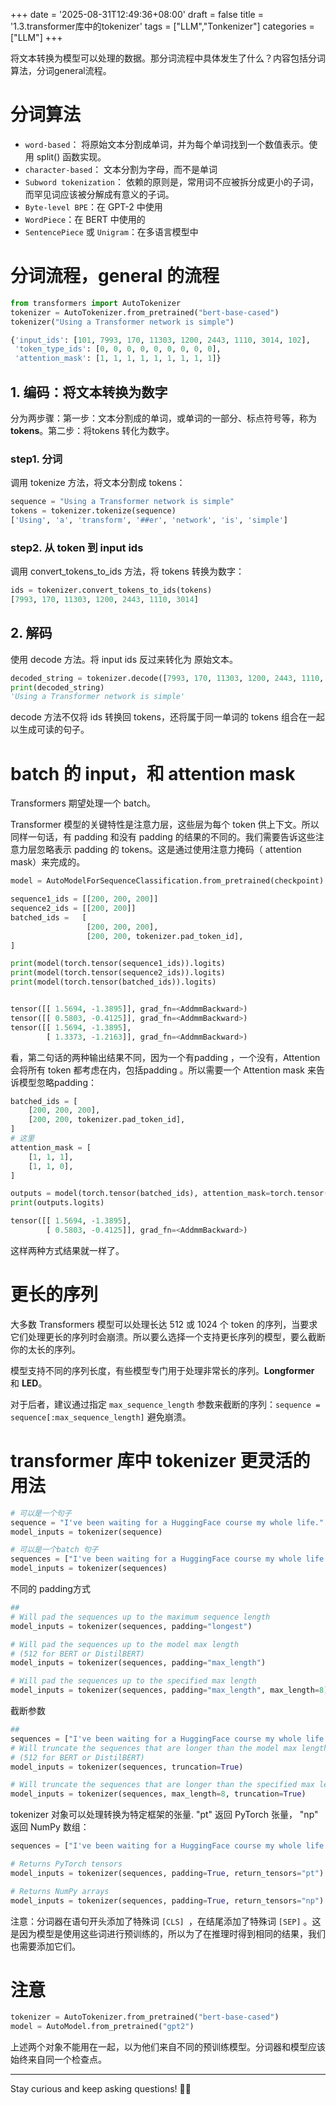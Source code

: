 +++
date = '2025-08-31T12:49:36+08:00'
draft = false
title = '1.3.transformer库中的tokenizer'
tags = ["LLM","Tonkenizer"]
categories = ["LLM"]
+++


将文本转换为模型可以处理的数据。那分词流程中具体发生了什么？内容包括分词算法，分词general流程。

# 分词算法

- `word-based`： 将原始文本分割成单词，并为每个单词找到一个数值表示。使用 split() 函数实现。
- `character-based`： 文本分割为字母，而不是单词
- `Subword tokenization`： 依赖的原则是，常用词不应被拆分成更小的子词，而罕见词应该被分解成有意义的子词。
- `Byte-level BPE`：在 GPT-2 中使用
- `WordPiece`：在 BERT 中使用的
- `SentencePiece` 或 `Unigram`：在多语言模型中


# 分词流程，general 的流程

~~~py
from transformers import AutoTokenizer
tokenizer = AutoTokenizer.from_pretrained("bert-base-cased")
tokenizer("Using a Transformer network is simple")

{'input_ids': [101, 7993, 170, 11303, 1200, 2443, 1110, 3014, 102],
 'token_type_ids': [0, 0, 0, 0, 0, 0, 0, 0, 0],
 'attention_mask': [1, 1, 1, 1, 1, 1, 1, 1, 1]}
~~~

## 1. 编码：将文本转换为数字

分为两步骤：第一步：文本分割成的单词，或单词的一部分、标点符号等，称为 **tokens**。第二步：将tokens 转化为数字。

### step1. 分词

调用 tokenize 方法，将文本分割成 tokens：
~~~py
sequence = "Using a Transformer network is simple"
tokens = tokenizer.tokenize(sequence)
['Using', 'a', 'transform', '##er', 'network', 'is', 'simple']
~~~

### step2. 从 token 到 input ids

调用 convert_tokens_to_ids 方法，将 tokens 转换为数字：
~~~py
ids = tokenizer.convert_tokens_to_ids(tokens)
[7993, 170, 11303, 1200, 2443, 1110, 3014]
~~~

## 2. 解码

使用 decode 方法。将 input ids 反过来转化为 原始文本。

~~~py
decoded_string = tokenizer.decode([7993, 170, 11303, 1200, 2443, 1110, 3014])
print(decoded_string)
'Using a Transformer network is simple'
~~~

decode 方法不仅将 ids 转换回 tokens，还将属于同一单词的 tokens 组合在一起以生成可读的句子。


# batch 的 input，和 attention mask

Transformers 期望处理一个 batch。

Transformer 模型的关键特性是注意力层，这些层为每个 token 供上下文。所以同样一句话，有 padding 和没有 padding 的结果的不同的。我们需要告诉这些注意力层忽略表示 padding 的 tokens。这是通过使用注意力掩码（ attention mask）来完成的。

~~~py
model = AutoModelForSequenceClassification.from_pretrained(checkpoint)

sequence1_ids = [[200, 200, 200]]
sequence2_ids = [[200, 200]]
batched_ids =   [
                 [200, 200, 200],
                 [200, 200, tokenizer.pad_token_id],
]

print(model(torch.tensor(sequence1_ids)).logits)
print(model(torch.tensor(sequence2_ids)).logits)
print(model(torch.tensor(batched_ids)).logits)


tensor([[ 1.5694, -1.3895]], grad_fn=<AddmmBackward>)
tensor([[ 0.5803, -0.4125]], grad_fn=<AddmmBackward>)  
tensor([[ 1.5694, -1.3895],
        [ 1.3373, -1.2163]], grad_fn=<AddmmBackward>)
~~~

看，第二句话的两种输出结果不同，因为一个有padding ，一个没有，Attention 会将所有 token 都考虑在内，包括padding 。所以需要一个 Attention mask 来告诉模型忽略padding：

~~~py
batched_ids = [
    [200, 200, 200],
    [200, 200, tokenizer.pad_token_id],
]
# 这里
attention_mask = [
    [1, 1, 1],
    [1, 1, 0],
]

outputs = model(torch.tensor(batched_ids), attention_mask=torch.tensor(attention_mask))
print(outputs.logits)

tensor([[ 1.5694, -1.3895],
        [ 0.5803, -0.4125]], grad_fn=<AddmmBackward>)
~~~

这样两种方式结果就一样了。


# 更长的序列

大多数 Transformers 模型可以处理长达 512 或 1024 个 token 的序列，当要求它们处理更长的序列时会崩溃。所以要么选择一个支持更长序列的模型，要么截断你的太长的序列。

模型支持不同的序列长度，有些模型专门用于处理非常长的序列。**Longformer** 和 **LED**。

对于后者，建议通过指定 `max_sequence_length` 参数来截断的序列：`sequence = sequence[:max_sequence_length]` 避免崩溃。


# transformer 库中 tokenizer 更灵活的用法

~~~py
# 可以是一个句子
sequence = "I've been waiting for a HuggingFace course my whole life."
model_inputs = tokenizer(sequence)

# 可以是一个batch 句子
sequences = ["I've been waiting for a HuggingFace course my whole life.", "So have I!"]
model_inputs = tokenizer(sequences)
~~~

不同的 padding方式

~~~py
## 
# Will pad the sequences up to the maximum sequence length
model_inputs = tokenizer(sequences, padding="longest")

# Will pad the sequences up to the model max length
# (512 for BERT or DistilBERT)
model_inputs = tokenizer(sequences, padding="max_length")

# Will pad the sequences up to the specified max length
model_inputs = tokenizer(sequences, padding="max_length", max_length=8)
~~~

截断参数

~~~py
## 
sequences = ["I've been waiting for a HuggingFace course my whole life.", "So have I!"]
# Will truncate the sequences that are longer than the model max length
# (512 for BERT or DistilBERT)
model_inputs = tokenizer(sequences, truncation=True)

# Will truncate the sequences that are longer than the specified max length
model_inputs = tokenizer(sequences, max_length=8, truncation=True)
~~~

tokenizer 对象可以处理转换为特定框架的张量. "pt" 返回 PyTorch 张量， "np" 返回 NumPy 数组：

~~~py
sequences = ["I've been waiting for a HuggingFace course my whole life.", "So have I!"]

# Returns PyTorch tensors
model_inputs = tokenizer(sequences, padding=True, return_tensors="pt")

# Returns NumPy arrays
model_inputs = tokenizer(sequences, padding=True, return_tensors="np")
~~~

注意：分词器在语句开头添加了特殊词 `[CLS] `，在结尾添加了特殊词 `[SEP]` 。这是因为模型是使用这些词进行预训练的，所以为了在推理时得到相同的结果，我们也需要添加它们。

# 注意

~~~py
tokenizer = AutoTokenizer.from_pretrained("bert-base-cased")
model = AutoModel.from_pretrained("gpt2")
~~~
上述两个对象不能用在一起，以为他们来自不同的预训练模型。分词器和模型应该始终来自同一个检查点。

***

Stay curious and keep asking questions! 🧠✨
